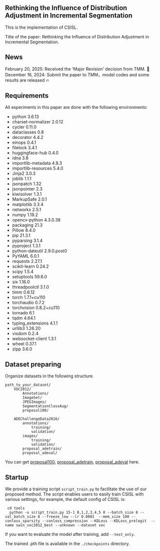 ## Rethinking the Influence of Distribution Adjustment in Incremental Segmentation
This is the implementation of CSISL. 

Title of the paper: Rethinking the Influence of Distribution Adjustment in Incremental Segmentation.

## News
February 20, 2025: Received the 'Major Revision' decision from TMM. 🎉
December 16, 2024: Submit the paper to TMM，model codes and some results are released 🔥

## Requirements
All experiments in this paper are done with the following environments:

- python 3.6.13
- charset-normalizer  2.0.12
- cycler              0.11.0
- dataclasses         0.8
- decorator           4.4.2
- einops              0.4.1
- filelock            3.4.1
- huggingface-hub     0.4.0
- idna                3.8
- importlib-metadata  4.8.3
- importlib-resources 5.4.0
- Jinja2              3.0.3
- joblib              1.1.1
- jsonpatch           1.32
- jsonpointer         2.3
- kiwisolver          1.3.1
- MarkupSafe          2.0.1
- matplotlib          3.3.4
- networkx            2.5.1
- numpy               1.19.2
- opencv-python       4.3.0.38
- packaging           21.3
- Pillow              8.4.0
- pip                 21.3.1
- pyparsing           3.1.4
- pyproject           1.3.1
- python-dateutil     2.9.0.post0
- PyYAML              6.0.1
- requests            2.27.1
- scikit-learn        0.24.2
- scipy               1.5.4
- setuptools          59.6.0
- six                 1.16.0
- threadpoolctl       3.1.0
- timm                0.6.12
- torch               1.7.1+cu110
- torchaudio          0.7.2
- torchvision         0.8.2+cu110
- tornado             6.1
- tqdm                4.64.1
- typing_extensions   4.1.1
- urllib3             1.26.20
- visdom              0.2.4
- websocket-client    1.3.1
- wheel               0.37.1
- zipp                3.6.0

## Dataset preparing

Organize datasets in the following structure.
```
path_to_your_dataset/
    VOC2012/
        Annotations/
        ImageSet/
        JPEGImages/
        SegmentationClassAug/
        proposal100/
        
    ADEChallengeData2016/
        annotations/
            training/
            validation/
        images/
            training/
            validation/
        proposal_adetrain/
        proposal_adeval/
```
You can get [proposal100](https://drive.google.com/file/d/1FxoyVa0I1IEwtW2ykGlNf-JkOYkK80E6/view?usp=sharing), [proposal_adetrain](https://drive.google.com/file/d/1kWfPNhoUnYz0uPuHJUALxiqvVqlCKrwW/view?usp=sharing), [proposal_adeval](https://drive.google.com/file/d/16xNMO4siqJXr5A03ywQDXU0F1Ld5OFtw/view?usp=sharing) here.

## Startup

We provide a training script `script_train.py` to facilitate the use of our proposed method. The script enables users to easily train CSISL with various settings, for example, the default config of CSISL is: 
```
 cd tools 
  python -u script_train.py 15-1 0,1,2,3,4,5 0 --batch_size 8 --val_batch_size 8 --freeze_low --lr 0.0001  --mem_size 100 --conloss_sparsity --conloss_compression --KDLoss --KDLoss_prelogit  --name swin_voc2012_best --unknown --dataset voc 
```
If you want to evaluate the model after training, add `--test_only`.

The trained .pth file is available in the `./checkpoints` directory.



